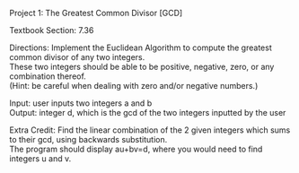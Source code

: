 Project 1: The Greatest Common Divisor [GCD]

Textbook Section: 7.36

Directions: Implement the Euclidean Algorithm to compute the greatest common divisor of any two integers.  
These two integers should be able to be positive, negative, zero, or any combination thereof.  
(Hint: be careful when dealing with zero and/or negative numbers.)

Input: user inputs two integers a and b  
Output: integer d, which is the gcd of the two integers inputted by the user

Extra Credit: Find the linear combination of the 2 given integers which sums to their gcd, using backwards substitution.  
The program should display au+bv=d, where you would need to find integers u and v.
